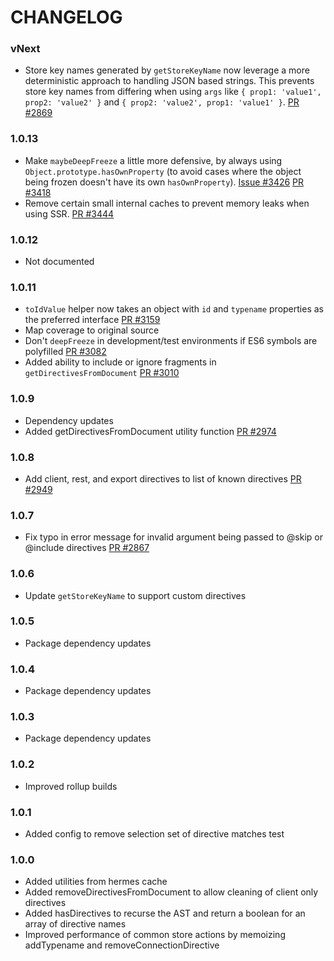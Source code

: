 # CHANGELOG

### vNext

- Store key names generated by `getStoreKeyName` now leverage a more
  deterministic approach to handling JSON based strings. This prevents store
  key names from differing when using `args` like
  `{ prop1: 'value1', prop2: 'value2' }` and
  `{ prop2: 'value2', prop1: 'value1' }`.
  [PR #2869](https://github.com/apollographql/apollo-client/pull/2869)

### 1.0.13

- Make `maybeDeepFreeze` a little more defensive, by always using
  `Object.prototype.hasOwnProperty` (to avoid cases where the object being
  frozen doesn't have its own `hasOwnProperty`).
  [Issue #3426](https://github.com/apollographql/apollo-client/issues/3426)
  [PR #3418](https://github.com/apollographql/apollo-client/pull/3418)
- Remove certain small internal caches to prevent memory leaks when using SSR.
  [PR #3444](https://github.com/apollographql/apollo-client/pull/3444)

### 1.0.12

- Not documented

### 1.0.11

- `toIdValue` helper now takes an object with `id` and `typename` properties
  as the preferred interface
  [PR #3159](https://github.com/apollographql/apollo-client/pull/3159)
- Map coverage to original source
- Don't `deepFreeze` in development/test environments if ES6 symbols are
  polyfilled
  [PR #3082](https://github.com/apollographql/apollo-client/pull/3082)
- Added ability to include or ignore fragments in `getDirectivesFromDocument`
  [PR #3010](https://github.com/apollographql/apollo-client/pull/3010)

### 1.0.9

- Dependency updates
- Added getDirectivesFromDocument utility function
  [PR #2974](https://github.com/apollographql/apollo-client/pull/2974)

### 1.0.8

- Add client, rest, and export directives to list of known directives
  [PR #2949](https://github.com/apollographql/apollo-client/pull/2949)

### 1.0.7

- Fix typo in error message for invalid argument being passed to @skip or
  @include directives
  [PR #2867](https://github.com/apollographql/apollo-client/pull/2867)

### 1.0.6

- Update `getStoreKeyName` to support custom directives

### 1.0.5

- Package dependency updates

### 1.0.4

- Package dependency updates

### 1.0.3

- Package dependency updates

### 1.0.2

- Improved rollup builds

### 1.0.1

- Added config to remove selection set of directive matches test

### 1.0.0

- Added utilities from hermes cache
- Added removeDirectivesFromDocument to allow cleaning of client only
  directives
- Added hasDirectives to recurse the AST and return a boolean for an array of
  directive names
- Improved performance of common store actions by memoizing addTypename and
  removeConnectionDirective
